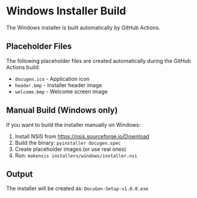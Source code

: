 # Windows Installer Build

The Windows installer is built automatically by GitHub Actions.

## Placeholder Files

The following placeholder files are created automatically during the GitHub Actions build:
- `docugen.ico` - Application icon
- `header.bmp` - Installer header image
- `welcome.bmp` - Welcome screen image

## Manual Build (Windows only)

If you want to build the installer manually on Windows:

1. Install NSIS from https://nsis.sourceforge.io/Download
2. Build the binary: `pyinstaller docugen.spec`
3. Create placeholder images (or use real ones)
4. Run: `makensis installers/windows/installer.nsi`

## Output

The installer will be created as: `DocuGen-Setup-v1.0.0.exe`